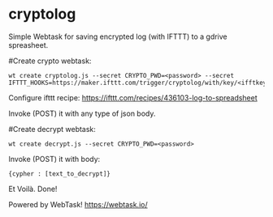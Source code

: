 # cryptolog
Simple Webtask for saving encrypted log (with IFTTT) to a gdrive spreasheet. 

#Create crypto webtask:
 
    wt create cryptolog.js --secret CRYPTO_PWD=<password> --secret IFTTT_HOOKS=https://maker.ifttt.com/trigger/cryptolog/with/key/<ifftkey>

Configure ifttt recipe:
  https://ifttt.com/recipes/436103-log-to-spreadsheet
  
Invoke (POST) it with any type of json body.  

#Create decrypt webtask:

    wt create decrypt.js --secret CRYPTO_PWD=<password>
    
Invoke (POST) it with body:

    {cypher : [text_to_decrypt]}
  
Et Voilà. Done!

Powered by WebTask!
  https://webtask.io/

